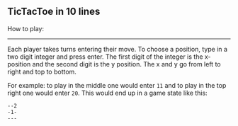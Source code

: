 TicTacToe in 10 lines
---------------------

How to play:
____________

Each player takes turns entering their move. To choose a position, type in a two digit integer and press enter.
The first digit of the integer is the x-position and the second digit is the y position. The x and y go from left to right and top to bottom.

For example: to play in the middle one would enter `11` and to play in the top right one would enter `20`. This would end up in a game state like this:
```
--2
-1-
---
```
